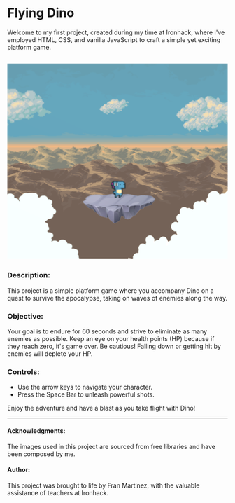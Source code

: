 # Flying Dino

Welcome to my first project, created during my time at Ironhack, where I've employed HTML, CSS, and vanilla JavaScript to craft a simple yet exciting platform game.

![Local Image](./images/background-win.png)
-----------

### Description:
This project is a simple platform game where you accompany Dino on a quest to survive the apocalypse, taking on waves of enemies along the way.

### Objective:
Your goal is to endure for 60 seconds and strive to eliminate as many enemies as possible. Keep an eye on your health points (HP) because if they reach zero, it's game over. Be cautious! Falling down or getting hit by enemies will deplete your HP.

### Controls:

- Use the arrow keys to navigate your character.
- Press the Space Bar to unleash powerful shots.

Enjoy the adventure and have a blast as you take flight with Dino!

---------------

#### Acknowledgments:
The images used in this project are sourced from free libraries and have been composed by me.

#### Author:
This project was brought to life by Fran Martinez, with the valuable assistance of teachers at Ironhack.


